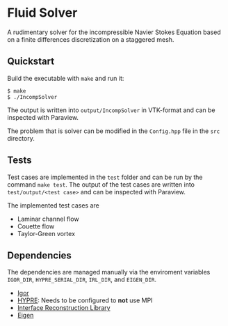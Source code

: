 # Fluid Solver

A rudimentary solver for the incompressible Navier Stokes Equation based on a finite differences discretization on a staggered mesh.

## Quickstart

Build the executable with `make` and run it:
```console
$ make
$ ./IncompSolver
```
The output is written into `output/IncompSolver` in VTK-format and can be inspected with Paraview.

The problem that is solver can be modified in the `Config.hpp` file in the `src` directory.

## Tests

Test cases are implemented in the `test` folder and can be run by the command `make test`.
The output of the test cases are written into `test/output/<test case>` and can be inspected with Paraview.

The implemented test cases are
- Laminar channel flow
- Couette flow
- Taylor-Green vortex

## Dependencies

The dependencies are managed manually via the enviroment variables `IGOR_DIR`, `HYPRE_SERIAL_DIR`, `IRL_DIR`, and `EIGEN_DIR`.

- [Igor](https://github.com/gidonbauer/Igor)
- [HYPRE](https://computing.llnl.gov/projects/hypre-scalable-linear-solvers-multigrid-methods): Needs to be configured to **not** use MPI
- [Interface Reconstruction Library](https://github.com/robert-chiodi/interface-reconstruction-library)
- [Eigen](https://eigen.tuxfamily.org/index.php?title=Main_Page)
